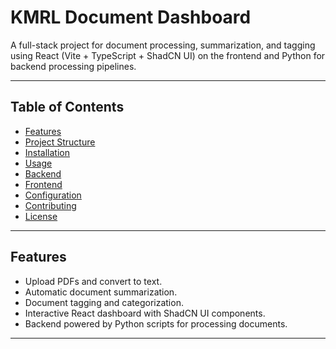 # KMRL Document Dashboard

A full-stack project for document processing, summarization, and tagging using React (Vite + TypeScript + ShadCN UI) on the frontend and Python for backend processing pipelines.

---

## Table of Contents

- [Features](#features)
- [Project Structure](#project-structure)
- [Installation](#installation)
- [Usage](#usage)
- [Backend](#backend)
- [Frontend](#frontend)
- [Configuration](#configuration)
- [Contributing](#contributing)
- [License](#license)

---

## Features

- Upload PDFs and convert to text.
- Automatic document summarization.
- Document tagging and categorization.
- Interactive React dashboard with ShadCN UI components.
- Backend powered by Python scripts for processing documents.

---
